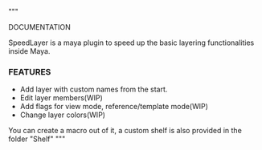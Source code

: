"""

DOCUMENTATION

   SpeedLayer is a maya plugin to speed up the basic layering functionalities inside Maya.  

   ### FEATURES ###

   - Add layer with custom names from the start.
   - Edit layer members(WIP)
   - Add flags for view mode, reference/template mode(WIP)
   - Change layer colors(WIP)

   You can create a macro out of it, a custom shelf is also provided in the folder "Shelf"
"""
